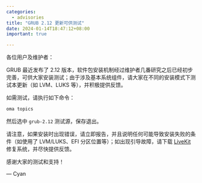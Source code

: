 ```yaml
---
categories:
  - advisories
title: "GRUB 2.12 更新可供测试"
date: 2024-01-14T18:47:12+08:00
important: true

---
```


各位用户及维护者：

GRUB 最近发布了 2.12 版本，软件包安装机制经过维护者几番研究之后已经初步完善，可供大家安装测试；由于涉及基本系统组件，请大家在不同的安装模式下测试本更新（如 LVM、LUKS 等），并积极提供反馈。

如需测试，请执行如下命令：

```sh
oma topics
```

然后选中 `grub-2.12` 测试源，保存退出。

请注意，如果安装时出现错误，请立即报告，并且说明任何可能导致安装失败的条件（如使用了 LVM/LUKS、EFI 分区位置等）；如出现引导故障，请下载 [LiveKit](https:/zh-cn/downloads) 修复系统，并尽快提供反馈。

感谢大家的测试和支持！

— Cyan

